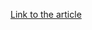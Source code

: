 [Link to the article](https://cyware.com/news/trickbots-anchordns-is-now-upgraded-to-anchormail-a21f5490/)
